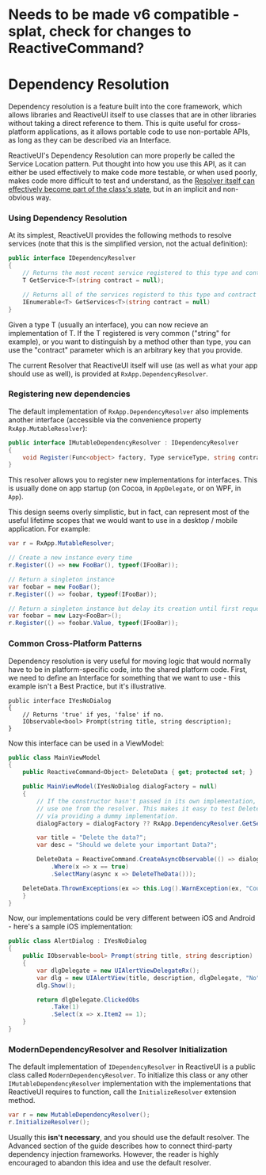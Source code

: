 # Needs to be made v6 compatible - splat, check for changes to ReactiveCommand?

# Dependency Resolution

Dependency resolution is a feature built into the core framework, which allows
libraries and ReactiveUI itself to use classes that are in other libraries
without taking a direct reference to them. This is quite useful for
cross-platform applications, as it allows portable code to use non-portable
APIs, as long as they can be described via an Interface.

ReactiveUI's Dependency Resolution can more properly be called the Service
Location pattern. Put thought into how you use this API, as it can either be
used effectively to make code more testable, or when used poorly, makes code
more difficult to test and understand, as the [Resolver itself can effectively
become part of the class's
state](http://blog.ploeh.dk/2010/02/03/ServiceLocatorisanAnti-Pattern/), but
in an implicit and non-obvious way.

### Using Dependency Resolution

At its simplest, ReactiveUI provides the following methods to resolve
services (note that this is the simplified version, not the actual definition):

```cs
public interface IDependencyResolver
{
    // Returns the most recent service registered to this type and contract
    T GetService<T>(string contract = null);

    // Returns all of the services registerd to this type and contract
    IEnumerable<T> GetServices<T>(string contract = null)
}
```

Given a type T (usually an interface), you can now recieve an implementation
of T. If the T registered is very common ("string" for example), or you want
to distinguish by a method other than type, you can use the "contract"
parameter which is an arbitrary key that you provide.

The current Resolver that ReactiveUI itself will use (as well as what your app
should use as well), is provided at `RxApp.DependencyResolver`.

### Registering new dependencies

The default implementation of `RxApp.DependencyResolver` also implements
another interface (accessible via the convenience property
`RxApp.MutableResolver`):

```cs
public interface IMutableDependencyResolver : IDependencyResolver
{
    void Register(Func<object> factory, Type serviceType, string contract = null);
}
```

This resolver allows you to register new implementations for interfaces. This
is usually done on app startup (on Cocoa, in `AppDelegate`, or on WPF, in
`App`).

This design seems overly simplistic, but in fact, can represent most of the
useful lifetime scopes that we would want to use in a desktop / mobile
application. For example:

```cs
var r = RxApp.MutableResolver;

// Create a new instance every time
r.Register(() => new FooBar(), typeof(IFooBar));

// Return a singleton instance
var foobar = new FooBar();
r.Register(() => foobar, typeof(IFooBar));

// Return a singleton instance but delay its creation until first requested.
var foobar = new Lazy<FooBar>();
r.Register(() => foobar.Value, typeof(IFooBar));
```

### Common Cross-Platform Patterns

Dependency resolution is very useful for moving logic that would normally have
to be in platform-specific code, into the shared platform code. First, we need
to define an Interface for something that we want to use - this example isn't
a Best Practice, but it's illustrative.

```
public interface IYesNoDialog
{
    // Returns 'true' if yes, 'false' if no.
    IObservable<bool> Prompt(string title, string description);
}
```

Now this interface can be used in a ViewModel:

```cs
public class MainViewModel
{
    public ReactiveCommand<Object> DeleteData { get; protected set; }

    public MainViewModel(IYesNoDialog dialogFactory = null)
    {
        // If the constructor hasn't passed in its own implementation,
        // use one from the resolver. This makes it easy to test DeleteData
        // via providing a dummy implementation.
        dialogFactory = dialogFactory ?? RxApp.DependencyResolver.GetService<IYesNoDialog>();

        var title = "Delete the data?";
        var desc = "Should we delete your important Data?";

        DeleteData = ReactiveCommand.CreateAsyncObservable(() => dialogFactory.Prompt(title, desc)
            .Where(x => x == true)
            .SelectMany(async x => DeleteTheData()));

	DeleteData.ThrownExceptions(ex => this.Log().WarnException(ex, "Couldn't delete the data"));
    }
}
```

Now, our implementations could be very different between iOS and Android -
here's a sample iOS implementation:

```cs
public class AlertDialog : IYesNoDialog
{
    public IObservable<bool> Prompt(string title, string description)
    {
        var dlgDelegate = new UIAlertViewDelegateRx();
        var dlg = new UIAlertView(title, description, dlgDelegate, "No", "Yes");
        dlg.Show();

        return dlgDelegate.ClickedObs
            .Take(1)
            .Select(x => x.Item2 == 1);
    }
}
```

### ModernDependencyResolver and Resolver Initialization

The default implementation of `IDependencyResolver` in ReactiveUI is a public
class called `ModernDependencyResolver`. To initialize this class or any other
`IMutableDependencyResolver` implementation with the implementations that
ReactiveUI requires to function, call the `InitializeResolver` extension
method.

```cs
var r = new MutableDependencyResolver();
r.InitializeResolver();
```

Usually this **isn't necessary**, and you should use the default resolver. The
Advanced section of the guide describes how to connect third-party dependency
injection frameworks. However, the reader is highly encouraged to abandon this
idea and use the default resolver.

